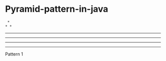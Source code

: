 # Pyramid-pattern-in-java

     *              
    * *    
   * * *   
  * * * *  
 * * * * * 
* * * * * *

Pattern 1
